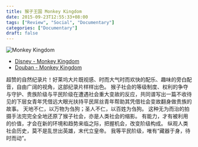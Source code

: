 ```yaml
---
title: 猴子王国 Monkey Kingdom
date: 2015-09-23T12:55:33+08:00
tags: ["Review", "Social", "Documentary"]
categories: ["Documentary"]
draft: false
---
```


![Monkey Kingdom](https://images-na.ssl-images-amazon.com/images/M/MV5BMzIxNDc1MDg0MF5BMl5BanBnXkFtZTgwNTI3ODE4MzE@._V1_SY1000_SX676_AL_.jpg)
<!--more-->

* [Disney - Monkey Kingdom](https://nature.disney.com/monkey-kingdom)
* [Douban - Monkey Kingdom](https://movie.douban.com/subject/25865526/)

超赞的自然纪录片！好莱坞大片既视感、时而大气时而欢快的配乐、趣味的旁白配音，自由广阔的视角，这部纪录片样样出色。
猴子社会的等级制度、权利的争夺与守护、贵族阶级与平民阶级在遭遇社会重大变故的反应，共同谱写出一篇不收待见的下层女青年凭借远大眼光扶持平民屌丝青年帮助其凭借社会变故翻身做贵族的故事。
天地不仁，以万物为刍狗；圣人不仁，以百姓为刍狗。
这种无为而治的拍摄手法完完全全地还原了猴子社会，亦是人类社会的缩影。
有能力，才有被利用的价值，才会在新的环境和趋势来临之际，把握机会，改变阶级构成。
纵观人类社会历史，莫不是乱世出英雄，末代立皇帝。
我等平民阶级，唯有“藏器于身，待时而动”。
